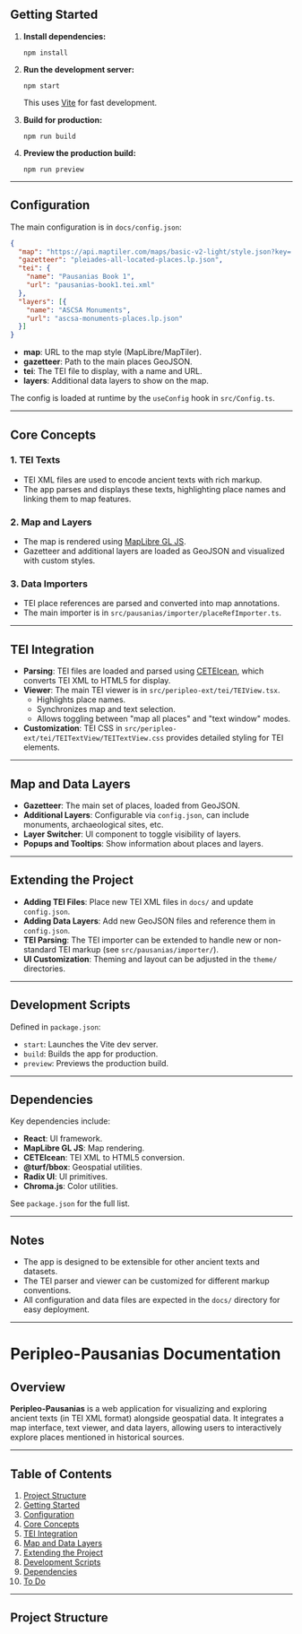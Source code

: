 ## Getting Started

1. **Install dependencies:**
   ```
   npm install
   ```

2. **Run the development server:**
   ```
   npm start
   ```
   This uses [Vite](https://vitejs.dev/) for fast development.

3. **Build for production:**
   ```
   npm run build
   ```

4. **Preview the production build:**
   ```
   npm run preview
   ```

---

## Configuration

The main configuration is in `docs/config.json`:

```json
{
  "map": "https://api.maptiler.com/maps/basic-v2-light/style.json?key=...",
  "gazetteer": "pleiades-all-located-places.lp.json",
  "tei": {
    "name": "Pausanias Book 1",
    "url": "pausanias-book1.tei.xml"
  },
  "layers": [{
    "name": "ASCSA Monuments",
    "url": "ascsa-monuments-places.lp.json"
  }]
}
```

- **map**: URL to the map style (MapLibre/MapTiler).
- **gazetteer**: Path to the main places GeoJSON.
- **tei**: The TEI file to display, with a name and URL.
- **layers**: Additional data layers to show on the map.

The config is loaded at runtime by the `useConfig` hook in `src/Config.ts`.

---

## Core Concepts

### 1. **TEI Texts**
- TEI XML files are used to encode ancient texts with rich markup.
- The app parses and displays these texts, highlighting place names and linking them to map features.

### 2. **Map and Layers**
- The map is rendered using [MapLibre GL JS](https://maplibre.org/).
- Gazetteer and additional layers are loaded as GeoJSON and visualized with custom styles.

### 3. **Data Importers**
- TEI place references are parsed and converted into map annotations.
- The main importer is in `src/pausanias/importer/placeRefImporter.ts`.

---

## TEI Integration

- **Parsing**: TEI files are loaded and parsed using [CETEIcean](https://github.com/TEIC/CETEIcean), which converts TEI XML to HTML5 for display.
- **Viewer**: The main TEI viewer is in `src/peripleo-ext/tei/TEIView.tsx`.
  - Highlights place names.
  - Synchronizes map and text selection.
  - Allows toggling between "map all places" and "text window" modes.
- **Customization**: TEI CSS in `src/peripleo-ext/tei/TEITextView/TEITextView.css` provides detailed styling for TEI elements.

---

## Map and Data Layers

- **Gazetteer**: The main set of places, loaded from GeoJSON.
- **Additional Layers**: Configurable via `config.json`, can include monuments, archaeological sites, etc.
- **Layer Switcher**: UI component to toggle visibility of layers.
- **Popups and Tooltips**: Show information about places and layers.

---

## Extending the Project

- **Adding TEI Files**: Place new TEI XML files in `docs/` and update `config.json`.
- **Adding Data Layers**: Add new GeoJSON files and reference them in `config.json`.
- **TEI Parsing**: The TEI importer can be extended to handle new or non-standard TEI markup (see `src/pausanias/importer/`).
- **UI Customization**: Theming and layout can be adjusted in the `theme/` directories.

---

## Development Scripts

Defined in `package.json`:

- `start`: Launches the Vite dev server.
- `build`: Builds the app for production.
- `preview`: Previews the production build.

---

## Dependencies

Key dependencies include:

- **React**: UI framework.
- **MapLibre GL JS**: Map rendering.
- **CETEIcean**: TEI XML to HTML5 conversion.
- **@turf/bbox**: Geospatial utilities.
- **Radix UI**: UI primitives.
- **Chroma.js**: Color utilities.

See `package.json` for the full list.

---

## Notes

- The app is designed to be extensible for other ancient texts and datasets.
- The TEI parser and viewer can be customized for different markup conventions.
- All configuration and data files are expected in the `docs/` directory for easy deployment.

---

# Peripleo-Pausanias Documentation

## Overview

**Peripleo-Pausanias** is a web application for visualizing and exploring ancient texts (in TEI XML format) alongside geospatial data. It integrates a map interface, text viewer, and data layers, allowing users to interactively explore places mentioned in historical sources.

---

## Table of Contents

1. [Project Structure](#project-structure)
2. [Getting Started](#getting-started)
3. [Configuration](#configuration)
4. [Core Concepts](#core-concepts)
5. [TEI Integration](#tei-integration)
6. [Map and Data Layers](#map-and-data-layers)
7. [Extending the Project](#extending-the-project)
8. [Development Scripts](#development-scripts)
9. [Dependencies](#dependencies)
10. [To Do](#to-do)

---

## Project Structure
